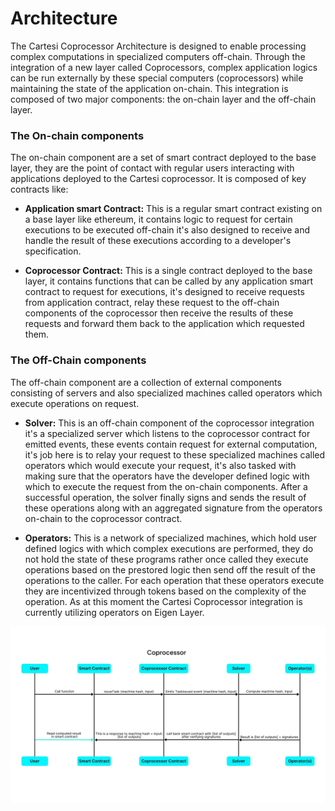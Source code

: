 # Architecture

The Cartesi Coprocessor Architecture is designed to enable processing complex computations in specialized computers off-chain. Through the integration of a new layer called Coprocessors, complex application logics can be run externally by these special computers (coprocessors) while maintaining the state of the application on-chain. This integration is composed of two major components: the on-chain layer and the off-chain layer.

### The On-chain components

The on-chain component are a set of smart contract deployed to the base layer, they are the point of contact with regular users interacting with applications deployed to the Cartesi coprocessor. It is composed of key contracts like:

- **Application smart Contract:** This is a regular smart contract existing on a base layer like ethereum, it contains logic to request for certain executions to be executed off-chain it's also designed to receive and handle the result of these executions according to a developer's specification.

- **Coprocessor Contract:** This is a single contract deployed to the base layer, it contains functions that can be called by any application smart contract to request for executions, it's designed to receive requests from application contract, relay these request to the off-chain components of the coprocessor then receive the results of these requests and forward them back to the application which requested them.

### The Off-Chain components

The off-chain component are a collection of external components consisting of servers and also specialized machines called operators which execute operations on request.

- **Solver:** This is an off-chain component of the coprocessor integration it's a specialized server which listens to the coprocessor contract for emitted events, these events contain request for external computation, it's job here is to relay your request to these specialized machines called operators which would execute your request, it's also tasked with making sure that the operators have the developer defined logic with which to execute the request from the on-chain components. After a successful operation, the solver finally signs and sends the result of these operations along with an aggregated signature from the operators on-chain to the coprocessor contract.

- **Operators:**
  This is a network of specialized machines, which hold user defined logics with which complex executions are performed, they do not hold the state of these programs rather once called they execute operations based on the prestored logic then send off the result of the operations to the caller. For each operation that these operators execute they are incentivized through tokens based on the complexity of the operation. As at this moment the Cartesi Coprocessor integration is currently utilizing operators on Eigen Layer.

![cartesi - coprocessor architecture](/img/CoprocessorArch2.jpg)
